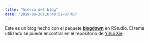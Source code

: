 ```yaml
---
title: "Acerca del blog"
date: '2019-09-30T16:48:51-07:00'
---
```


Este es un blog hecho con el paquete [**blogdown**](https://github.com/rstudio/blogdown) en RStudio. El tema utilizado se puede encontrar en el repositorio de [Yihui Xie](https://github.com/yihui/hugo-lithium).
